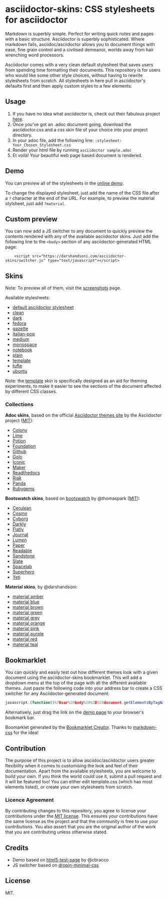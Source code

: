# asciidoctor-skins: CSS stylesheets for asciidoctor

Markdown is superbly simple. Perfect for writing quick notes and pages with a basic structure. Asciidoctor is superbly sophisticated. Where markdown fails, asciidoc/asciidoctor allows you to document things with ease, fine grain control and a civilised demeanor, worlds away from hair wrenching word processors.

Asciidoctor comes with a very clean default stylesheet that saves users from spending time formatting their documents. This repository is for users who would like some other style choices, without having to rewrite stylesheets from scratch. All stylesheets in here pull in asciidoctor's defaults first and then apply custom styles to a few elements.

## Usage

1. If you have no idea what asciidoctor is, check out their fabulous project [here](https://asciidoctor.org/).
2. Once you've got an .adoc document going, download the asciidoctor.css and a css skin file of your choice into your project directory.
3. In your adoc file, add the following line: `:stylesheet: Your_Chosen_Stylesheet.css`
4. Render your html file by running `asciidoctor sample.adoc`
5. Et voilà! Your beautiful web page based document is rendered.

## Demo

You can preview all of the stylesheets in the [online demo](https://darshandsoni.com/asciidoctor-skins).

To change the displayed stylesheet, just add the name of the CSS file after a `?` character at the end of the URL. For example, to preview the material stylsheet, just add `?material`.

## Custom preview

You can now add a JS switcher to any document to quickly preview the contents rendered with any of the available asciidoctor skins. Just add the following line to the `<body>` section of any asciidoctor-generated HTML page:

        <script src="https://darshandsoni.com/asciidoctor-skins/switcher.js" type="text/javascript"></script>

## Skins

Note: To preview all of them, visit the [screenshots](https://darshandsoni.com/asciidoctor-skins/screenshots/) page.

Available stylesheets:

* [default asciidoctor stylesheet](https://darshandsoni.com/asciidoctor-skins/?asciidoctor)
* [clean](https://darshandsoni.com/asciidoctor-skins/?clean)
* [dark](https://darshandsoni.com/asciidoctor-skins/?dark)
* [fedora](https://darshandsoni.com/asciidoctor-skins/?fedora)
* [gazette](https://darshandsoni.com/asciidoctor-skins/?gazette)
* [italian-pop](https://darshandsoni.com/asciidoctor-skins/?italian-pop)
* [medium](https://darshandsoni.com/asciidoctor-skins/?medium)
* [monospace](https://darshandsoni.com/asciidoctor-skins/?monospace)
* [notebook](https://darshandsoni.com/asciidoctor-skins/?notebook)
* [plain](https://darshandsoni.com/asciidoctor-skins/?plain)
* [template](https://darshandsoni.com/asciidoctor-skins/?template)
* [tufte](https://darshandsoni.com/asciidoctor-skins/?tufte)
* [ubuntu](https://darshandsoni.com/asciidoctor-skins/?ubuntu)

Note: the [template](https://darshandsoni.com/asciidoctor-skins/?template) skin is specifically designed as an aid for theming experiments, to make it easier to see the sections of the document affected by different CSS classes.

### Collections

**Adoc skins**, based on the official [Asciidoctor themes site](https://themes.asciidoctor.org/preview/) by the Asciidoctor project ([MIT](https://github.com/asciidoctor/asciidoctor-stylesheet-factory/blob/master/LICENSE)):

* [Colony](https://darshandsoni.com/asciidoctor-skins/?adoc-colony.css)
* [Lime](https://darshandsoni.com/asciidoctor-skins/?adoc-foundation-lime.css)
* [Potion](https://darshandsoni.com/asciidoctor-skins/?adoc-foundation-potion.css)
* [Foundation](https://darshandsoni.com/asciidoctor-skins/?adoc-foundation.css)
* [Github](https://darshandsoni.com/asciidoctor-skins/?adoc-github.css)
* [Golo](https://darshandsoni.com/asciidoctor-skins/?adoc-golo.css)
* [Iconic](https://darshandsoni.com/asciidoctor-skins/?adoc-iconic.css)
* [Maker](https://darshandsoni.com/asciidoctor-skins/?adoc-maker.css)
* [Readthedocs](https://darshandsoni.com/asciidoctor-skins/?adoc-readthedocs.css)
* [Riak](https://darshandsoni.com/asciidoctor-skins/?adoc-riak.css)
* [Panda](https://darshandsoni.com/asciidoctor-skins/?adoc-rocket-panda.css)
* [Rubygems](https://darshandsoni.com/asciidoctor-skins/?adoc-rubygems.css)

**Bootswatch skins**, based on [bootswatch](https://github.com/thomaspark/bootswatch/) by @thomaspark ([MIT](https://github.com/thomaspark/bootswatch/blob/gh-pages/LICENSE)):

* [Cerulean](https://bootswatch.com/cerulean/)
* [Cosmo](https://bootswatch.com/cosmo/)
* [Cyborg](https://bootswatch.com/cyborg/)
* [Darkly](https://bootswatch.com/darkly/)
* [Flatly](https://bootswatch.com/flatly/)
* [Journal](https://bootswatch.com/journal/)
* [Lumen](https://bootswatch.com/lumen/)
* [Paper](https://bootswatch.com/paper/)
* [Readable](https://bootswatch.com/readable/)
* [Sandstone](https://bootswatch.com/sandstone/)
* [Slate](https://bootswatch.com/slate/)
* [Spacelab](https://bootswatch.com/spacelab/)
* [Superhero](https://bootswatch.com/superhero/)
* [Yeti](https://bootswatch.com/yeti/)

**Material skins**, by @darshandsoni:

* [material amber](https://darshandsoni.com/asciidoctor-skins/?material-amber)
* [material blue](https://darshandsoni.com/asciidoctor-skins/?material-blue)
* [material brown](https://darshandsoni.com/asciidoctor-skins/?material-brown)
* [material green](https://darshandsoni.com/asciidoctor-skins/?material-green)
* [material grey](https://darshandsoni.com/asciidoctor-skins/?material-grey)
* [material orange](https://darshandsoni.com/asciidoctor-skins/?material-orange)
* [material pink](https://darshandsoni.com/asciidoctor-skins/?material-pink)
* [material purple](https://darshandsoni.com/asciidoctor-skins/?material-purple)
* [material red](https://darshandsoni.com/asciidoctor-skins/?material-red)
* [material teal](https://darshandsoni.com/asciidoctor-skins/?material-teal)

## Bookmarklet

You can quickly and easily test out how different themes look with a given document using the asciidoctor-skins bookmarklet. This will add a dropdown menu at the top of the page with all the different available themes. Just paste the following code into your address bar to create a CSS switcher for any Asciidoctor-generated document:

```javascript
javascript:(function()%7Bvar%20body%20%3D%20document.getElementsByTagName('body')%5B0%5D%3Bscript%20%3D%20document.createElement('script')%3Bscript.type%3D%20'text%2Fjavascript'%3Bscript.src%3D%20'https%3A%2F%2Fdarshandsoni.com%2Fasciidoctor-skins%2Fswitcher.js'%3Bbody.appendChild(script)%7D)()
```

Alternatively, just drag the link on the [demo page](https://darshandsoni.com/asciidoctor-skins/#_bookmarklet) to your browser's bookmark bar.

Boomarklet generated by the [Bookmarklet Creator](https://mrcoles.com/bookmarklet/). Thanks to [markdown-css](https://github.com/mrcoles/markdown-css) for the idea!

## Contribution

The purpose of this project is to allow asciidoc/asciidoctor users greater flexibility when it comes to customising the look and feel of their documentation. Apart from the available stylesheets, you are welcome to build your own. If you think the world could use it, submit a pull request and it will be featured too!
You can either edit template.css (which has most elements listed), or create your own stylesheets from scratch.

### Licence Agreement

By contributing changes to this repository, you agree to license your contributions under the [MIT license](https://github.com/darshandsoni/asciidoctor-skins/blob/gh-pages/LICENSE). This ensures your contributions have the same license as the project and that the community is free to use your contributions. You also assert that you are the original author of the work that you are contributing unless otherwise stated.

## Credits

* Demo based on [html5-test-page](https://github.com/cbracco/html5-test-page) by @cbracco
* JS switcher based on [dropin-minimal-css](https://github.com/dohliam/dropin-minimal-css)

## License

MIT.
